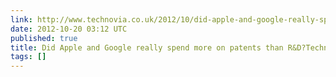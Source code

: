 ```yaml
---
link: http://www.technovia.co.uk/2012/10/did-apple-and-google-really-spend-more-on-patents-than-rd-yes-but-its-not-all-it-seems.html
date: 2012-10-20 03:12 UTC
published: true
title: Did Apple and Google really spend more on patents than R&D?Technovia
tags: []
---
```



